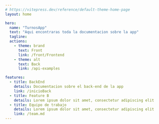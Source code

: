 ```yaml
---
# https://vitepress.dev/reference/default-theme-home-page
layout: home

hero:
  name: "TurnosApp"
  text: "Aqui encontraras toda la documentacion sobre la app"
  tagline:
  actions:
    - theme: brand
      text: Front
      link: /front/Frontend
    - theme: alt
      text: Back
      link: /api-examples

features:
  - title: BackEnd
    details: Documentacion sobre el back-end de la app
    link: /inicioBack
  - title: Feature B
    details: Lorem ipsum dolor sit amet, consectetur adipiscing elit
  - title: Equipo de trabajo
    details: Lorem ipsum dolor sit amet, consectetur adipiscing elit
    link: /team.md
---
```

